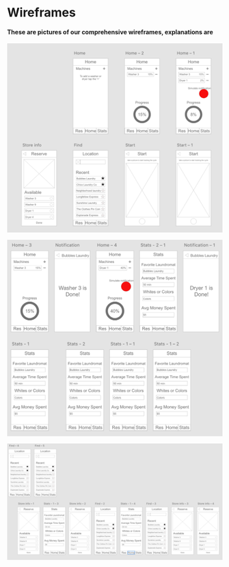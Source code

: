 # Wireframes

#### These are pictures of our comprehensive wireframes, explanations are 

![alt text](https://github.com/UsabilityEngineering/Whirlpool/blob/master/phase2/Pictures/comp_one.png?raw=true)

![alt text](https://github.com/UsabilityEngineering/Whirlpool/blob/master/phase2/Pictures/comp_two.png?raw=true)

![alt text](https://github.com/UsabilityEngineering/Whirlpool/blob/master/phase2/Pictures/comp_three.png?raw=true)
